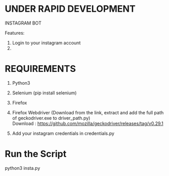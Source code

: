 # UNDER RAPID DEVELOPMENT

INSTAGRAM BOT

Features:
1. Login to your instagram account
2. 

# REQUIREMENTS
1. Python3
2. Selenium (pip install selenium)
3. Firefox
4. Firefox Webdriver (Download from the link, extract and add the full path of geckodriver.exe to driver_path.py)                                                                                            
   Download : https://github.com/mozilla/geckodriver/releases/tag/v0.29.1

4. Add your instagram credentials in credentials.py

# Run the Script
python3 insta.py
